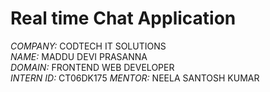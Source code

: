# Real time Chat Application
*COMPANY:* CODTECH IT SOLUTIONS  
*NAME:* MADDU DEVI PRASANNA  
*DOMAIN:* FRONTEND WEB DEVELOPER  
*INTERN ID:* CT06DK175
*MENTOR:* NEELA SANTOSH KUMAR
